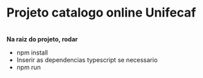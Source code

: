 <h1>Projeto catalogo online Unifecaf</h1>
<br>
<strong>Na raiz do projeto, rodar</strong>
<ul>
  <li>npm install</li>
  <li> Inserir as dependencias typescript se necessario </li>
  <li>npm run</li>
  
</ul>
